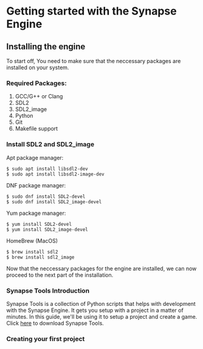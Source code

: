 # Getting started with the Synapse Engine

## Installing the engine
To start off, You need to make sure that the neccessary packages are installed on your system.

### Required Packages:

1. GCC/G++ or Clang
2. SDL2
3. SDL2_image
4. Python
5. Git
6. Makefile support

### Install SDL2 and SDL2_image

Apt package manager:

```
$ sudo apt install libsdl2-dev
$ sudo apt install libsdl2-image-dev
```

DNF package manager:

```
$ sudo dnf install SDL2-devel
$ sudo dnf install SDL2_image-devel
```

Yum package manager:

```
$ yum install SDL2-devel
$ yum install SDL2_image-devel
```

HomeBrew (MacOS)

```
$ brew install sdl2
$ brew install sdl2_image
```

Now that the neccessary packages for the engine are installed, we can now proceed to the next part of the installation.

### Synapse Tools Introduction
Synapse Tools is a collection of Python scripts that helps with development with the Synapse Engine. It gets you setup with a project in a matter of minutes. In this guide, we'll be using it to setup a project and create a game. Click [here](https://github.com/Adam1000-code/Synapse-Tools/releases) to download Synapse Tools.

### Creating your first project
